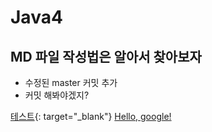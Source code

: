 # Java4

## MD 파일 작성법은 알아서 찾아보자

- 수정된 master 커밋 추가
- 커밋 해봐야겠지?

[테스트](https://naver.com){: target="_blank"}
<a href="http://google.com/" target="_blank">Hello, google!</a>
